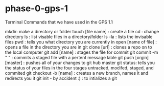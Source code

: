 # phase-0-gps-1

Terminal Commands that we have used in the GPS 1.1 

mkdir: make a directory or folder
touch [file name] : create a file
cd : change directory
ls : list visable files in a directory/folder
ls -la : lists the invisable files
pwd : tells you what directory you are currently in
open [name of file] : opens a file in the directory you are in
git clone [url] : clones a repo on to the local computer
git add [name] : stages the file for commit
git commit -m " " : commits a staged file with a pertent message lable
git push [orgin] [master] : pushes all of your changes to git hub master
git status: tells you the status of your files in the four stages untracked, modifed, staged, and commited
git checkout -b  [name] : creates a new branch, names it and redirects you it
git init - by accident :) : to intializes a git 